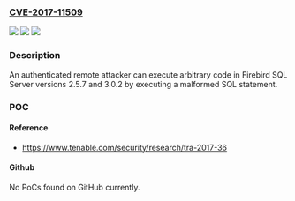 ### [CVE-2017-11509](https://cve.mitre.org/cgi-bin/cvename.cgi?name=CVE-2017-11509)
![](https://img.shields.io/static/v1?label=Product&message=Firebird%20SQL%20Server&color=blue)
![](https://img.shields.io/static/v1?label=Version&message=n%2Fa&color=blue)
![](https://img.shields.io/static/v1?label=Vulnerability&message=Authenticated%20Remote%20Code%20Execution&color=brighgreen)

### Description

An authenticated remote attacker can execute arbitrary code in Firebird SQL Server versions 2.5.7 and 3.0.2 by executing a malformed SQL statement.

### POC

#### Reference
- https://www.tenable.com/security/research/tra-2017-36

#### Github
No PoCs found on GitHub currently.


